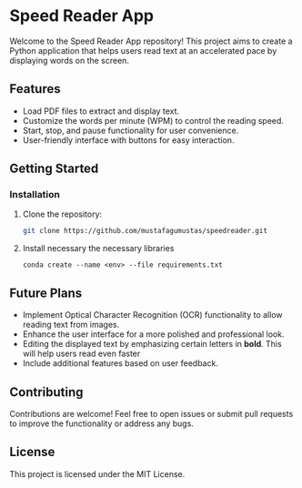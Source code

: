 # Speed Reader App

Welcome to the Speed Reader App repository! This project aims to create a Python application that helps users read text at an accelerated pace by displaying words on the screen.

## Features

- Load PDF files to extract and display text.
- Customize the words per minute (WPM) to control the reading speed.
- Start, stop, and pause functionality for user convenience.
- User-friendly interface with buttons for easy interaction.
## Getting Started

### Installation

1. Clone the repository:
   ```bash
   git clone https://github.com/mustafagumustas/speedreader.git

2. Install necessary the necessary libraries
    ```
    conda create --name <env> --file requirements.txt

## Future Plans

- Implement Optical Character Recognition (OCR) functionality to allow reading text from images.
- Enhance the user interface for a more polished and professional look.
- Editing the displayed text by emphasizing certain letters in **bold**. This will help users read even faster
- Include additional features based on user feedback.

## Contributing

Contributions are welcome! Feel free to open issues or submit pull requests to improve the functionality or address any bugs.

## License

This project is licensed under the MIT License.